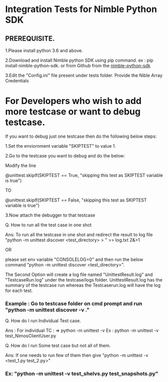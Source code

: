 Integration Tests for Nimble Python SDK
================

## PREREQUISITE.

1.Please install python 3.6 and above.

2.Download and install Nimble python SDK using pip command. ex : pip install nimble-python-sdk. or from Github from the [nimble-python-sdk](https://github.com/hpe-storage/nimble-python-sdk)

3.Edit the "Config.ini" file present under tests folder. Provide the Nible Array Credentials

For Developers who wish to add more testcase or want to debug testcase.
============================
If you want to debug just one testcase then do the following below steps:

1.Set the enviornment variable "SKIPTEST" to value 1.

2.Go to the testcase you want to debug and do the below:

Modify the line

@unittest.skipIf(SKIPTEST == True, "skipping this test as SKIPTEST variable is true")

TO

@unittest.skipIf(SKIPTEST == False, "skipping this test as SKIPTEST variable is true")

3.Now attach the debugger to that testcase

Q. How to run all the test case in one shot

Ans: To run all the testcase in one shot and redirect the result to log file "python -m unittest discover <test_directory> > " >> log.txt 2&>1

OR 

please set env variable "CONSOLELOG=0" and then run the below command "python -m unittest discover <test_directory>".

The Second Option will create a log file named "UnittestResult.log" and "TestcaseRun.log" under the testcase/logs folder. UnittestResult.log has the summary of the testcase run whereas the Testcaserun.log will have the log for each test.

### Example : Go to testcase folder on cmd prompt and run "python -m unittest discover -v ."

Q. How do I run Individual Test case.

Ans : For individual TC : => python -m unittest -v <testmodule name> Ex : python -m unittest -v test_NimosClientUser.py 

Q. How do I run Some test case but not all of them.

Ans: If one needs to run few of them then give "python -m unittest -v <test_1.py test_2.py>"  
### Ex: "python -m unittest -v test_shelvs.py test_snapshots.py"
